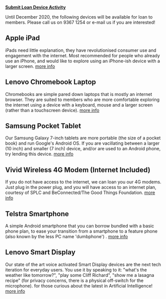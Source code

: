 **[Submit Loan Device Activity](https://docs.google.com/forms/d/e/1FAIpQLSerOBSnY5S3AXEqv4ekHcfaqtJQuh5e2NTAkXLvcG_eif0f6w/viewform?usp=sf_link)**

Until December 2020, the following devices will be available for loan to members. Please call us on 9367 1254 or e-mail us if you are interested!

## Apple iPad
iPads need little explanation, they have revolutionised consumer use and engagement with the internet. Most recommended for people who already use an iPhone, and would like to explore using an iPhone-ish device with a larger screen. [more info](https://www.apple.com/au/ipad-10.2/)
 
## Lenovo Chromebook Laptop
Chromebooks are simple pared down laptops that is mostly an internet browser. They are suited to members who are more comfortable exploring the internet using a device with a keyboard, mouse and a larger screen (rather than a touchscreen device). [more info](https://www.lenovo.com/au/en/laptops/lenovo/student-chromebooks/Lenovo-Chromebook-S340-14/p/88LGCS31289)
 
## Samsung Pocket Tablet
Our Samsung Galaxy 7-inch tablets are more portable (the size of a pocket book) and run Google's Android OS. If you are vacillating between a larger (10 inch) and smaller (7 inch) device, and/or are used to an Android phone, try lending this device. [more info](https://www.gsmarena.com/samsung_galaxy_tab_a_7_0_(2016)-7880.php)
 
## Vivid Wireless 4G Modem (Internet Included)
If you do not have access to the internet, we can loan you our 4G modems. Just plug in the power plug, and you will have access to an internet plan, courtesy of SPLC and BeConnected/The Good Things Foundation. [more info](https://www.mwave.com.au/product/huawei-b315-4g-wireless-lte-cpe-gateway-router-ac03948)
 
## Telstra Smartphone
A simple Android smartphone that you can borrow bundled with a basic phone plan, to ease your transition from a smartphone to a feature phone (also known by the less PC name 'dumbphone') . [more info](http://www.ztemobiles.com.au/A3_2019T.htm)
 
## Lenovo Smart Display
Our state of the art voice activated Smart Display devices are the next tech iteration for everyday users. You use it by speaking to it: "what's the weather like tomorrow?", "play some Cliff Richard", "show me a lasagna recipe" (for privacy concerns, there is a physical off-switch for the microphone). for those curious about the latest in Artificial Intelligence! [more info](https://www.lenovo.com/au/en/virtual-reality-and-smart-devices/smart-home/smart-home-series/Smart-Display-10/p/ZZISZSDSDX1)
